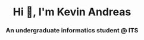 <h1 align="center">Hi 👋, I'm Kevin Andreas</h1>

<h3 align="center">An undergraduate informatics student @ ITS </h3>
